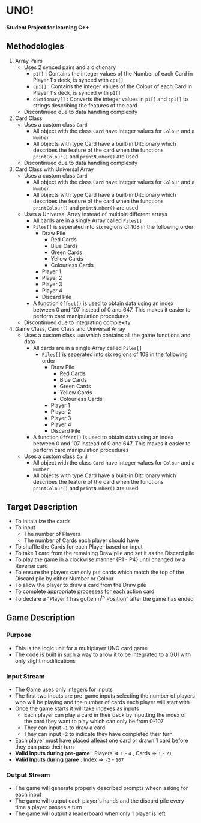 # UNO!
#### Student Project for learning C++

## Methodologies
1. Array Pairs
   - Uses 2 synced pairs and a dictionary
     - ```p1[]```          : Contains the integer values of the Number of each Card in Player 1's deck, is synced with ```cp1[]```
     - ```cp1[]```         : Contains the integer values of the Colour of each Card in Player 1's deck, is synced with ```p1[]```
     - ```dictionary[]```  : Converts the integer values in ```p1[]``` and ```cp1[]``` to strings describing the features of the card
   - Discontinued due to data handling complexity
2. Card Class
   - Uses a custom class ```Card```
     - All object with the class ```Card``` have integer values for ```Colour``` and a ```Number```
     - All objects with type Card have a built-in Ditcionary which describes the feature of the card when the functions ```printColour()``` and ```printNumber()``` are used
   - Discontinued due to data handling complexity
3. Card Class with Universal Array
   - Uses a custom class ```Card```
     - All object with the class ```Card``` have integer values for ```Colour``` and a ```Number```
     - All objects with type Card have a built-in Ditcionary which describes the feature of the card when the functions ```printColour()``` and ```printNumber()``` are used
   - Uses a Universal Array instead of multiple different arrays
     - All cards are in a single Array called ```Piles[]```
     - ```Piles[]``` is seperated into six regions of 108 in the following order
       - Draw Pile
         - Red Cards
         - Blue Cards
         - Green Cards
         - Yellow Cards
         - Colourless Cards
       - Player 1
       - Player 2
       - Player 3
       - Player 4
       - Discard Pile
     - A function ```Offset()``` is used to obtain data using an index between 0 and 107 instead of 0 and 647. This makes it easier to perform card manipulation procedures
   - Discontinued due to integrating complexity
4. Game Class, Card Class and Universal Array
   - Uses a custom class ```UNO``` which contains all the game functions and data
     - All cards are in a single Array called ```Piles[]```
       - ```Piles[]``` is seperated into six regions of 108 in the following order
         - Draw Pile
           - Red Cards
           - Blue Cards
           - Green Cards
           - Yellow Cards
           - Colourless Cards
         - Player 1
         - Player 2
         - Player 3
         - Player 4
         - Discard Pile
      - A function ```Offset()``` is used to obtain data using an index between 0 and 107 instead of 0 and 647. This makes it easier to perform card manipulation procedures
   - Uses a custom class ```Card```
      - All object with the class ```Card``` have integer values for ```Colour``` and a ```Number```
      - All objects with type Card have a built-in Ditcionary which describes the feature of the card when the functions ```printColour()``` and ```printNumber()``` are used
## Target Description
- To initaialize the cards
- To input
  - The number of Players
  - The number of Cards each player should have
- To shuffle the Cards for each Player based on input
- To take 1 card from the remaining Draw pile and set it as the Discard pile
- To play the game in a clockwise manner {P1 - P4} until changed by a Reverse card
- To ensure the players can only put cards which match the top of the Discard pile by either Number or Colour
- To allow the player to draw a card from the Draw pile
- To complete appropriate processes for each action card
- To declare a "Player 1 has gotten n<sup>th</sup> Position" after the game has ended
<!-- - To reset the Draw pile using the Discard pile if it is empty
- To declare "UNO!" if any of the players has only 1 card left
- To declare a "Player 1 has gotten n<sup>th</sup> Position" after the game has ended -->

## Game Description
### Purpose
- This is the logic unit for a multiplayer UNO card game
- The code is built in such a way to allow it to be integrated to a GUI with only slight modifications
### Input Stream
- The Game uses only integers for inputs
- The first two inputs are pre-game inputs selecting the number of players who will be playing and the number of cards each player will start with
- Once the game starts it will take indexes as inputs
  - Each player can play a card in their deck by inputting the index of the card they want to play which can only be from 0-107
  - They can input ```-1``` to draw a card
  - They can input ```-2``` to indicate they have completed their turn
- Each player must have placed atleast one card or drawn 1 card before they can pass their turn
- **Valid Inputs during pre-game** : Players => ```1``` - ```4``` , Cards => ```1``` - ```21```
- **Valid Inputs during game** : Index => ```-2``` - ```107```
### Output Stream
- The game will generate properly described prompts whecn asking for each input
- The game will output each player's hands and the discard pile every time a player passes a turn
- The game will output a leaderboard when only 1 player is left
